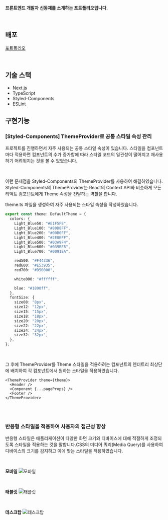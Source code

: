 **프론트엔드 개발자 신동재를 소개하는 포트폴리오입니다.**

<br/>

## 배포

[포트폴리오](https://dongjae-protfolio.vercel.app/)

<br/>

## 기술 스택

- Next.js
- TypeScript
- Styled-Components
- ESLint

## 구현기능

### [Styled-Components] ThemeProvider로 공통 스타일 속성 관리

프로젝트를 진행하면서 자주 사용되는 공통 스타일 속성이 있습니다. 스타일을 컴포넌트마다 적용하면 컴포넌트의 수가 증가함에 따라 스타일 코드의 일관성이 떨어지고 재사용하기 어려워지는 것을 볼 수 있었습니다.

<br/>

이런 문제점을 Styled-Components의 ThemeProvider를 사용하여 해결하였습니다. Styled-Components의 ThemeProvider는 React의 Context API와 비슷하게 모든 리액트 컴포넌트에게 Theme 속성을 전달하는 역할을 합니다.

theme.ts 파일을 생성하여 자주 사용되는 스타일 속성을 작성하였습니다.

```ts
export const theme: DefaultTheme = {
  colors: {
    Light_Blue50: "#E1F5FE",
    Light_Blue100: "#80D8FF",
    Light_Blue200: "#00B0FF",
    Light_Blue400: "#2E8EFF",
    Light_Blue500: "#03A9F4",
    Light_Blue600: "#039BE5",
    Light_Blue700: "#0091EA",

    red500: "#F44336",
    red600: "#E53935",
    red700: "#D50000",

    white000: "#ffffff",

    blue: "#1890ff",
  },
  fontSize: {
    size08: "8px",
    size12: "12px",
    size15: "15px",
    size18: "18px",
    size20: "20px",
    size22: "22px",
    size24: "24px",
    size32: "32px",
  },
};
```

<br/>

그 후에 ThemeProvider를 Theme 스타일을 적용하려는 컴포넌트의 렌더트리 최상단에 배치하여 각 컴포넌트에서 원하는 스타일을 적용하였습니다.

```tsx
<ThemeProvider theme={theme}>
  <Header />
  <Component {...pageProps} />
  <Footer />
</ThemeProvider>
```

<br/>
<br/>

### 반응형 스타일을 적용하여 사용자의 접근성 향상

반응형 스타일은 애플리케이션이 다양한 화면 크기와 디바이스에 대해 적절하게 조정되도록 스타일을 적용하는 것을 말합니다.CSS의 미디어 쿼리(Media Query)를 사용하여 디바이스의 크기를 감지하고 이에 맞는 스타일을 적용하였습니다.

<br/>

**모바일**
![모바일](https://github.com/lIIIlIIIlIIIl/Portfolio/assets/101863629/1e4365c7-c81f-4ab7-9156-f3f33a6e9961)

<br/>

**태블릿**
![태플릿](https://github.com/lIIIlIIIlIIIl/Portfolio/assets/101863629/f626fe78-71cc-40ac-ac15-f9a3af7cd034)

<br/>

**데스크탑**
![데스크탑](https://github.com/lIIIlIIIlIIIl/Portfolio/assets/101863629/6e737f32-1f69-4fa3-a822-87537e21ed53)
